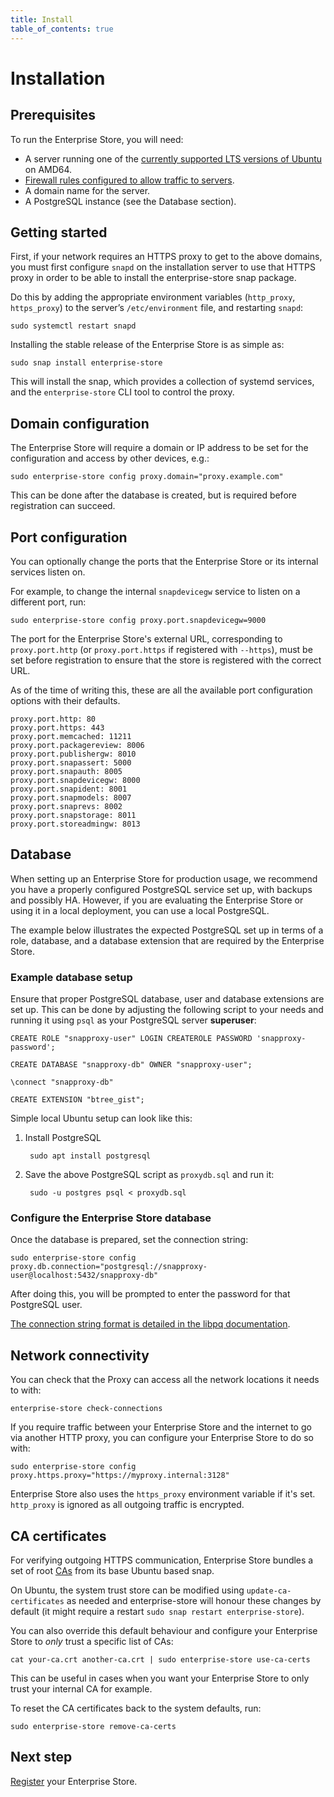 ```yaml
---
title: Install
table_of_contents: true
---
```


# Installation

## Prerequisites

To run the Enterprise Store, you will need:

* A server running one of the [currently supported LTS versions of Ubuntu](https://ubuntu.com/about/release-cycle) on AMD64.
* [Firewall rules configured to allow traffic to servers](https://forum.snapcraft.io/t/network-requirements/5147).
* A domain name for the server.
* A PostgreSQL instance (see the Database section). 

## Getting started

First, if your network requires an HTTPS proxy to get to the above
domains, you must first configure `snapd` on the installation server to
use that HTTPS proxy in order to be able to install the enterprise-store snap
package.

Do this by adding the appropriate environment variables (`http_proxy`,
`https_proxy`) to the server’s `/etc/environment` file, and restarting
`snapd`:

    sudo systemctl restart snapd

Installing the stable release of the Enterprise Store is as simple as:

    sudo snap install enterprise-store

This will install the snap, which provides a collection of systemd
services, and the `enterprise-store` CLI tool to control the proxy.

## Domain configuration

The Enterprise Store will require a domain or IP address to be set
for the configuration and access by other devices, e.g.:

    sudo enterprise-store config proxy.domain="proxy.example.com"

This can be done after the database is created, but is required
before registration can succeed.

## Port configuration

You can optionally change the ports that the Enterprise Store or its internal services
listen on. 

For example, to change the internal `snapdevicegw` service to listen on a different 
port, run:

    sudo enterprise-store config proxy.port.snapdevicegw=9000

The port for the Enterprise Store's external URL, corresponding to `proxy.port.http` (or 
`proxy.port.https` if registered with `--https`), must be set before registration to 
ensure that the store is registered with the correct URL. 

As of the time of writing this, these are all the available port configuration options
with their defaults.

    proxy.port.http: 80
    proxy.port.https: 443
    proxy.port.memcached: 11211
    proxy.port.packagereview: 8006
    proxy.port.publishergw: 8010
    proxy.port.snapassert: 5000
    proxy.port.snapauth: 8005
    proxy.port.snapdevicegw: 8000
    proxy.port.snapident: 8001
    proxy.port.snapmodels: 8007
    proxy.port.snaprevs: 8002
    proxy.port.snapstorage: 8011
    proxy.port.storeadmingw: 8013


## Database

When setting up an Enterprise Store for production usage, we recommend you have a
properly configured PostgreSQL service set up, with backups and possibly HA.
However, if you are evaluating the Enterprise Store or using it in a local
deployment, you can use a local PostgreSQL.

The example below illustrates the expected PostgreSQL set up in terms of a role,
database, and a database extension that are required by the Enterprise Store.

### Example database setup

Ensure that proper PostgreSQL database, user and database extensions are set up.
This can be done by adjusting the following script to your needs and running it
using `psql` as your PostgreSQL server **superuser**:

    CREATE ROLE "snapproxy-user" LOGIN CREATEROLE PASSWORD 'snapproxy-password';

    CREATE DATABASE "snapproxy-db" OWNER "snapproxy-user";

    \connect "snapproxy-db"

    CREATE EXTENSION "btree_gist";

Simple local Ubuntu setup can look like this:

1. Install PostgreSQL

        sudo apt install postgresql

2. Save the above PostgreSQL script as `proxydb.sql` and run it:

        sudo -u postgres psql < proxydb.sql

### Configure the Enterprise Store database

Once the database is prepared, set the connection string:

    sudo enterprise-store config proxy.db.connection="postgresql://snapproxy-user@localhost:5432/snapproxy-db"

After doing this, you will be prompted to enter the password for that PostgreSQL
user.

[The connection string format is detailed in the libpq documentation](https://www.postgresql.org/docs/current/static/libpq-connect.html#LIBPQ-CONNSTRING).

## Network connectivity

You can check that the Proxy can access all the network locations it
needs to with:

    enterprise-store check-connections

If you require traffic between your Enterprise Store and the internet to go via
another HTTP proxy, you can configure your Enterprise Store to do so with:

    sudo enterprise-store config proxy.https.proxy="https://myproxy.internal:3128"

Enterprise Store also uses the `https_proxy` environment variable if it's set.
`http_proxy` is ignored as all outgoing traffic is encrypted.

## CA certificates

For verifying outgoing HTTPS communication, Enterprise Store bundles a set of
root [CAs](https://en.wikipedia.org/wiki/Certificate_authority) from its base
Ubuntu based snap.

On Ubuntu, the system trust store can be modified using `update-ca-certificates`
as needed and enterprise-store will honour these changes by default (it might
require a restart `sudo snap restart enterprise-store`).

You can also override this default behaviour and configure your Enterprise Store
to _only_ trust a specific list of CAs:

    cat your-ca.crt another-ca.crt | sudo enterprise-store use-ca-certs

This can be useful in cases when you want your Enterprise Store to only trust
your internal CA for example.

To reset the CA certificates back to the system defaults, run:

    sudo enterprise-store remove-ca-certs

## Next step

[Register](register.md) your Enterprise Store.
